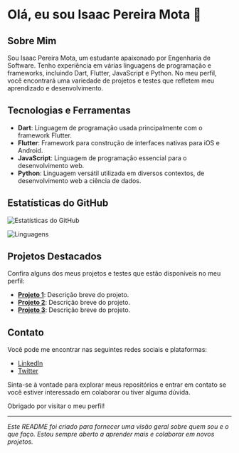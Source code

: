 # Olá, eu sou Isaac Pereira Mota 👋

## Sobre Mim

Sou Isaac Pereira Mota, um estudante apaixonado por Engenharia de Software. Tenho experiência em várias linguagens de programação e frameworks, incluindo Dart, Flutter, JavaScript e Python. No meu perfil, você encontrará uma variedade de projetos e testes que refletem meu aprendizado e desenvolvimento.

## Tecnologias e Ferramentas

- **Dart**: Linguagem de programação usada principalmente com o framework Flutter.
- **Flutter**: Framework para construção de interfaces nativas para iOS e Android.
- **JavaScript**: Linguagem de programação essencial para o desenvolvimento web.
- **Python**: Linguagem versátil utilizada em diversos contextos, de desenvolvimento web a ciência de dados.

## Estatísticas do GitHub

![Estatísticas do GitHub](https://github-readme-stats.vercel.app/api?username=IsaacMota&show_icons=true&hide_title=true&count_private=true&hide=prs&theme=radical)

![Linguagens](https://github-readme-stats.vercel.app/api/top-langs/?username=IsaacMota&layout=compact&theme=radical)

## Projetos Destacados

Confira alguns dos meus projetos e testes que estão disponíveis no meu perfil:

- **[Projeto 1](link-para-o-repositorio)**: Descrição breve do projeto.
- **[Projeto 2](link-para-o-repositorio)**: Descrição breve do projeto.
- **[Projeto 3](link-para-o-repositorio)**: Descrição breve do projeto.

## Contato

Você pode me encontrar nas seguintes redes sociais e plataformas:

- [LinkedIn](https://www.linkedin.com/in/isaacpereiramota) 
- [Twitter](https://twitter.com/isaac_pereira)

Sinta-se à vontade para explorar meus repositórios e entrar em contato se você estiver interessado em colaborar ou tiver alguma dúvida.

Obrigado por visitar o meu perfil!

---

*Este README foi criado para fornecer uma visão geral sobre quem sou e o que faço. Estou sempre aberto a aprender mais e colaborar em novos projetos.*

